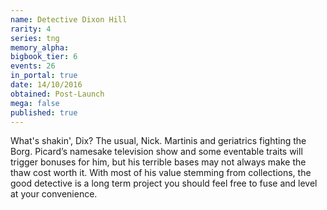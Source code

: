 ```yaml
---
name: Detective Dixon Hill
rarity: 4
series: tng
memory_alpha:
bigbook_tier: 6
events: 26
in_portal: true
date: 14/10/2016
obtained: Post-Launch
mega: false
published: true
---
```


What's shakin', Dix? The usual, Nick. Martinis and geriatrics fighting the Borg. Picard’s namesake television show and some eventable traits will trigger bonuses for him, but his terrible bases may not always make the thaw cost worth it. With most of his value stemming from collections, the good detective is a long term project you should feel free to fuse and level at your convenience.

